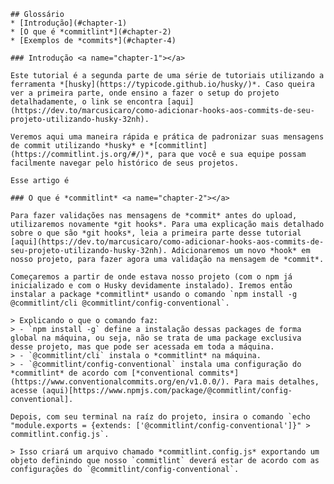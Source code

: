 	## Glossário
	* [Introdução](#chapter-1)
	* [O que é *commitlint*](#chapter-2)
	* [Exemplos de *commits*](#chapter-4)

	### Introdução <a name="chapter-1"></a>

	Este tutorial é a segunda parte de uma série de tutoriais utilizando a ferramenta *[husky](https://typicode.github.io/husky/)*. Caso queira ver a primeira parte, onde ensino a fazer o setup do projeto detalhadamente, o link se encontra [aqui](https://dev.to/marcusicaro/como-adicionar-hooks-aos-commits-de-seu-projeto-utilizando-husky-32nh).

	Veremos aqui uma maneira rápida e prática de padronizar suas mensagens de commit utilizando *husky* e *[commitlint](https://commitlint.js.org/#/)*, para que você e sua equipe possam facilmente navegar pelo histórico de seus projetos.

	Esse artigo é 

	### O que é *commitlint* <a name="chapter-2"></a>

	Para fazer validações nas mensagens de *commit* antes do upload, utilizaremos novamente *git hooks*. Para uma explicação mais detalhado sobre o que são *git hooks*, leia a primeira parte desse tutorial [aqui](https://dev.to/marcusicaro/como-adicionar-hooks-aos-commits-de-seu-projeto-utilizando-husky-32nh). Adicionaremos um novo *hook* em nosso projeto, para fazer agora uma validação na mensagem de *commit*. 

	Começaremos a partir de onde estava nosso projeto (com o npm já inicializado e com o Husky devidamente instalado). Iremos então instalar a package *commitlint* usando o comando `npm install -g @commitlint/cli @commitlint/config-conventional`. 

	> Explicando o que o comando faz: 
	> - `npm install -g` define a instalação dessas packages de forma global na máquina, ou seja, não se trata de uma package exclusiva desse projeto, mas que pode ser acessada em toda a máquina.
	> - `@commitlint/cli` instala o *commitlint* na máquina.
	> - `@commitlint/config-conventional` instala uma configuração do *commitlint* de acordo com [*conventional commits*](https://www.conventionalcommits.org/en/v1.0.0/). Para mais detalhes, acesse (aqui)[https://www.npmjs.com/package/@commitlint/config-conventional].

	Depois, com seu terminal na raíz do projeto, insira o comando `echo "module.exports = {extends: ['@commitlint/config-conventional']}" > commitlint.config.js`. 

	> Isso criará um arquivo chamado *commitlint.config.js* exportando um objeto definindo que nosso `commitlint` deverá estar de acordo com as configurações do `@commitlint/config-conventional`.
